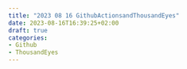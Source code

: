 ```yaml
---
title: "2023 08 16 GithubActionsandThousandEyes"
date: 2023-08-16T16:39:25+02:00
draft: true
categories:
- Github
- ThousandEyes
---
```


